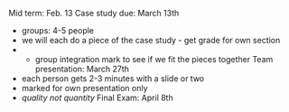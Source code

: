  Mid term: Feb. 13
 Case study due: March 13th
 - groups: 4-5 people
 - we will each do a piece of the case study - get grade for own section
 - + group integration mark to see if we fit the pieces together
 Team presentation: March 27th
 - each person gets 2-3 minutes with a slide or two
 - marked for own presentation only
 - *quality not quantity*
 Final Exam: April 8th